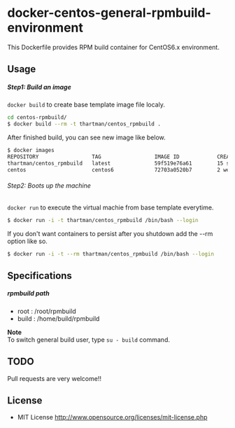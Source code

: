 # docker-centos-general-rpmbuild-environment

This Dockerfile provides RPM build container for CentOS6.x environment.

## Usage

##### Step1: Build an image

`docker build` to create base template image file localy.

```sh
cd centos-rpmbuild/
$ docker build --rm -t thartman/centos_rpmbuild . 
```

After finished build, you can see new image like below.

```sh
$ docker images
REPOSITORY                 TAG                 IMAGE ID            CREATED             VIRTUAL SIZE
thartman/centos_rpmbuild   latest              59f519e76a61        15 seconds ago      826.8 MB
centos                     centos6             72703a0520b7        2 weeks ago         190.6 MB
```

###### Step2: Boots up the machine

`docker run` to execute the virtual machie from base template everytime.<br>

```sh
$ docker run -i -t thartman/centos_rpmbuild /bin/bash --login
```

If you don't want containers to persist after you shutdown add the --rm option like so.<br>

```sh
$ docker run -i -t --rm thartman/centos_rpmbuild /bin/bash --login
```

## Specifications

##### rpmbuild path

* root : /root/rpmbuild
* build : /home/build/rpmbuild

**Note**<br>
To switch general build user, type `su - build` command.

## TODO

Pull requests are very welcome!!

## License

* MIT License http://www.opensource.org/licenses/mit-license.php
